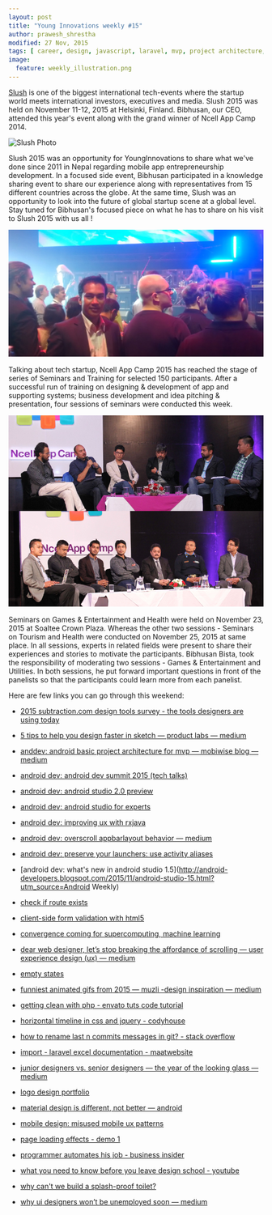 ```yaml
---
layout: post
title: "Young Innovations weekly #15"
author: prawesh_shrestha
modified: 27 Nov, 2015
tags: [ career, design, javascript, laravel, mvp, project architecture, ui, ux, android, androiddev, convergence, css, csv, design, designer, designerlife, emptystates, funnypngs, git, html, jquery, life, logoanatomy, material, material-design, mobile, php, rxjava, sketch, tech-talk, tech-talks, tools, ux, webdesign]
image:
  feature: weekly_illustration.png
---
```


[Slush](http://www.slush.org/) is one of the biggest international tech-events where the startup world meets international investors, executives and media. Slush 2015 was held on November 11-12, 2015 at Helsinki, Finland. Bibhusan, our CEO, attended this year's event along with the grand winner of Ncell App Camp 2014. 
<!--more-->

![Slush Photo](/images/weekly15/slush2015)

Slush 2015 was an opportunity for YoungInnovations to share what we've done since 2011 in Nepal regarding mobile app entrepreneurship development. In a focused side event, Bibhusan participated in a knowledge sharing event to share our experience along with representatives from 15 different countries across the globe. At the same time, Slush was an opportunity to look into the future of global startup scene at a global level. Stay tuned for Bibhusan's focused piece on what he has to share on his visit to Slush 2015 with us all !

![Bibhusan @ Slush 2015 Photo](/images/weekly15/bibhusan-at-slush2015.jpg)

Talking about tech startup, Ncell App Camp 2015 has reached the stage of series of Seminars and Training for selected 150 participants. After a successful run of training on designing & development of app and supporting systems; business development and idea pitching & presentation, four sessions of seminars were conducted this week. 

![Bibhusan-moderating-NcellAppCamp-seminars](/images/weekly15/panel-sessions-bibhusan.png)

Seminars on Games & Entertainment and Health were held on November 23, 2015 at Soaltee Crown Plaza. Whereas the other two sessions - Seminars on Tourism and Health were conducted on November 25, 2015 at same place. In all sessions, experts in related fields were present to share their experiences and stories to motivate the participants. Bibhusan Bista, took the responsibility of moderating two sessions - Games & Entertainment and Utilities. In both sessions, he put forward important questions in front of the panelists so that the participants could learn more from each panelist. 

Here are few links you can go through this weekend:

* [2015 subtraction.com design tools survey - the tools designers are using today](http://tools.subtraction.com/)

* [5 tips to help you design faster in sketch — product labs — medium](https://medium.com/product-labs/5-tips-to-help-you-design-faster-in-sketch-a9db54d10a72)

* [anddev: android basic project architecture for mvp — mobiwise blog — medium](https://medium.com/mobiwise-blog/android-basic-project-architecture-for-mvp-72f4b33252d0)

* [android dev: android dev summit 2015 (tech talks)](https://www.youtube.com/playlist?list=PLWz5rJ2EKKc_Tt7q77qwyKRgytF1RzRx8)

* [android dev: android studio 2.0 preview](http://android-developers.blogspot.com/2015/11/android-studio-20-preview.html)

* [android dev: android studio for experts](https://www.youtube.com/watch?v=Y2GC6P5hPeA)

* [android dev: improving ux with rxjava](https://medium.com/@diolor/improving-ux-with-rxjava-4440a13b157f)

* [android dev: overscroll appbarlayout behavior — medium](https://medium.com/@nullthemall/overscroll-appbarlayout-behavior-e58f1ee2807)

* [android dev: preserve your launchers: use activity aliases](http://blog.danlew.net/2014/01/16/preserve-your-launchers-use-activity-alias/)

* [android dev: what's new in android studio 1.5](http://android-developers.blogspot.com/2015/11/android-studio-15.html?utm_source=Android Weekly)

* [check if route exists](https://laracasts.com/discuss/channels/general-discussion/check-if-route-exists)

* [client-side form validation with html5](http://www.sitepoint.com/client-side-form-validation-html5/)

* [convergence coming for supercomputing, machine learning](http://www.nextplatform.com/2015/11/20/convergence-coming-for-supercomputing-machine-learning/)

* [dear web designer, let’s stop breaking the affordance of scrolling — user experience design (ux) — medium](https://medium.com/user-experience-design-1/dear-web-designer-let-s-stop-breaking-the-affordance-of-scrolling-fe8bf258df7b)

* [empty states](http://emptystat.es/)

* [funniest animated gifs from 2015 — muzli -design inspiration — medium](https://medium.com/muzli-design-inspiration/funniest-animated-gifs-from-2015-39a81ea278f1)

* [getting clean with php - envato tuts code tutorial](http://code.tutsplus.com/tutorials/getting-clean-with-php--net-6732)

* [horizontal timeline in css and jquery - codyhouse](https://codyhouse.co/gem/horizontal-timeline/?ref=webdesignernews.com)

* [how to rename last n commits messages in git? - stack overflow](http://stackoverflow.com/questions/14201443/how-to-rename-last-n-commits-messages-in-git)

* [import - laravel excel documentation - maatwebsite](http://www.maatwebsite.nl/laravel-excel/docs/import)

* [junior designers vs. senior designers — the year of the looking glass — medium](https://medium.com/the-year-of-the-looking-glass/junior-designers-vs-senior-designers-fbe483d3b51e)

* [logo design portfolio](http://imjustcreative.com/portfolio)

* [material design is different, not better — android ](https://medium.com/android-news/material-design-is-different-not-better-87909af6ffe1)

* [mobile design: misused mobile ux patterns](https://medium.com/@kollinz/misused-mobile-ux-patterns-84d2b6930570)

* [page loading effects - demo 1](http://tympanus.net/Development/PageLoadingEffects/index.html)

* [programmer automates his job - business insider](http://www.businessinsider.com/programmer-automates-his-job-2015-11)

* [what you need to know before you leave design school - youtube](https://www.youtube.com/watch?v=OQuwjXV4pYc)

* [why can't we build a splash-proof toilet?](http://priceonomics.com/why-cant-we-build-a-splash-proof-toilet/)

* [why ui designers won’t be unemployed soon — medium](https://medium.com/@Santz/why-ui-designers-won-t-be-unemployed-soon-c27ecaa4b2da)